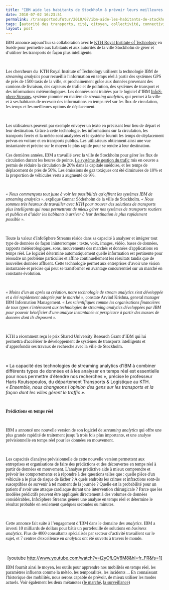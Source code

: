 ```yaml
---
title: "IBM aide les habitants de Stockholm à prévoir leurs meilleures options de déplacement"
date: 2010-07-02 16:23:51
permalink: /transportsdufutur/2010/07/ibm-aide-les-habitants-de-stockholm-a-prevoir-leurs-meilleures-options-de-deplacement.html
tags: [autorité des transports, cité, citoyen, collectivité, connectivité, données réelles, Infrastructure, internet, internet des objets, multimodes]
layout: post
---
```


<p class="MsoNormal"><font face="Verdana"><span>IBM annonce aujourd'hui sa collaboration avec le </span><span lang="EN-US"><a href="http://www.kth.se/?l=en_UK"><span lang="FR">KTH</span><span lang="FR"> Royal Institute of Technology</span></a></span><span lang="EN-US"> </span><span>en Suède pour permettre aux habitants et aux autorités de la ville Stockholm de gérer et d’utiliser les transports de façon plus intelligente.</span></font></p> <p class="MsoNormal"><span><font face="Verdana"> </font></span></p> <p class="MsoNormal"><font face="Verdana"><span>Les chercheurs du<span>  </span>KTH Royal Institute of Technology utilisent la technologie IBM de <em>streaming analytics</em> pour recueillir l'information en temps réel à partir des systèmes GPS de près de 1500 taxis de la ville, et prochainement grâce aux données provenant des camions de livraison, des capteurs de trafic et de pollution, des systèmes de transport et des informations météorologiques. Les données sont traitées par le logiciel d’IBM </span><span lang="EN-US"><a href="http://www-01.ibm.com/software/data/infosphere/streams/" target="_blank"><span lang="FR">InfoSphere Streams</span></a></span><span>, système pionnier en matière de <em>streaming analytics</em>, qui permet à la ville et à ses habitants de recevoir des informations en temps réel sur les flux de circulation, les temps et les meilleures options de déplacement.</span></font></p> <p class="MsoNormal"><span><font face="Verdana"> </font></span></p> <p class="MsoNormal"><span><font face="Verdana">Les utilisateurs peuvent par exemple envoyer un texto en précisant leur lieu de départ et leur destination. Grâce à cette technologie, les informations sur la circulation, les transports ferrés et la météo sont analysées et le système fournit les temps de déplacement prévus en voiture et en transports publics. Les utilisateurs obtiennent ainsi une vue instantanée et précise sur le moyen le plus rapide pour se rendre à leur destination. </font></span></p>  <!--more-->  <p class="MsoNormal"><span><font face="Verdana"></font></span></p> <p class="MsoNormal"><span><font face="Verdana">Ces dernières années, IBM a travaillé avec la ville de Stockholm pour gérer les flux de circulation durant les heures de pointe. </font><a href="http://www.ibm.com/podcasts/howitworks/040207/index.shtml" target="_blank"><font face="Verdana">Le système de gestion du trafic</font></a><font face="Verdana"> mis en oeuvre a permis de réduire la circulation de 20% dans la capitale suédoise, et les temps de déplacement de près de 50%. Les émissions de gaz toxiques ont été diminuées de 10% et la proportion de véhicules verts a augmenté de 9%.</font></span></p> <p class="MsoNormal"><span><font face="Verdana"> </font></span></p> <p class="MsoNormal"><font face="Verdana"><em><span>« Nous commençons tout juste à voir les possibilités qu’offrent les systèmes IBM de streaming analytics »</span></em><span>, explique Gunnar Söderholm de la ville de Stockholm. <em>« Nous sommes très heureux de travailler avec KTH pour trouver des solutions de transports plus intelligents qui nous permettront de mieux gérer nos systèmes de transports routiers et publics et d’aider les habitants à arriver à leur destination le plus rapidement possible ».</em></span></font></p> <p class="MsoNormal"><span><font face="Verdana"> </font></span></p> <p class="MsoNormal"><span><font face="Verdana">Toute la valeur d'InfoSphere Streams réside dans sa capacité à analyser et intégrer tout type de données de façon ininterrompue : texte, voix, images, vidéo, bases de données, rapports météorologiques, sons, mouvements des marchés et données d'applications en temps réel. Le logiciel détermine automatiquement quelle information est pertinente pour résoudre un problème particulier et affine continuellement les résultats tandis que de nouvelles données affluent. Cette technologie permet aux entreprises d’avoir une vision instantanée et précise qui peut se transformer en avantage concurrentiel sur un marché en constante évolution.</font></span></p> <p class="MsoNormal"><span><font face="Verdana"> </font></span></p> <p class="MsoNormal"><font face="Verdana"><em><span>« Moins d'un an après sa création, notre technologie de stream analytics s'est développée et a été rapidement adoptée par le marché »</span></em><span>, constate Arvind Krishna, general manager IBM Information Management. <em>« Les scientifiques comme les organisations financières de tous types s'intéressent aux technologies de streaming analytics développées par IBM pour pouvoir bénéficier d’une analyse instantanée et perspicace à partir des masses de données dont ils disposent ».</em></span></font></p> <p class="MsoNormal"><span><font face="Verdana"> </font></span></p> <p class="MsoNormal"><span><font face="Verdana">KTH a récemment reçu le prix Shared University Research Grant d’IBM qui lui permettra d'accélérer le développement de systèmes de transports intelligents et d’approfondir ses travaux de recherche avec la ville de Stockholm.</font></span></p> <p class="MsoNormal"><span><font face="Verdana"> </font></span></p> <p class="MsoNormal"><font face="Ve

rdana"><em><span>« La capacité des technologies de streaming analytics d'IBM à combiner différents types de données et à les analyser en temps réel est essentielle pour nous permettre d’étendre nos recherches »,</span></em><span> précise le professeur Haris Koutsopoulos, du département Transports & Logistique au KTH. <em>« Ensemble, nous changeons l'opinion des gens sur les transports et la façon dont les villes gèrent le traffic ».</em></span></font></p> <p class="MsoNormal"><span><font face="Verdana"> </font></span></p> <p class="MsoNormal"><font face="Verdana"><strong><span>Prédictions en temps réel</span></strong><span></span></font></p> <p class="MsoNormal"><span><font face="Verdana"> </font></span></p> <p class="MsoNormal"><span><font face="Verdana">IBM a annoncé une nouvelle version de son logiciel de <em>streaming analytics</em> qui offre une plus grande rapidité de traitement jusqu’à trois fois plus importante, et une analyse prévisionnelle en temps réel pour les données en mouvement.</font></span></p> <p class="MsoNormal"><span><font face="Verdana"> </font></span></p> <p class="MsoNormal"><span><font face="Verdana">Les capacités d'analyse prévisionnelle de cette nouvelle version permettent aux entreprises et organisations de faire des prédictions et des découvertes en temps réel à partir de données en mouvement. L'analyse prédictive aide à mieux comprendre et prévoir les comportements et à répondre à des questions telles que : quelle pièce d'un véhicule a le plus de risque de lâcher ? A quels endroits les crimes et infractions sont-ils susceptibles de survenir à tel moment de la journée ? Quelle est la probabilité pour un patient d’avoir une attaque cardiaque durant une intervention chirurgicale ? Parce que les modèles prédictifs peuvent être appliqués directement à des volumes de données considérables, InfoSphere Streams génère une analyse en temps réel et détermine le résultat probable en seulement quelques secondes ou minutes.</font></span></p> <p class="MsoNormal"><span><font face="Verdana"> </font></span></p> <p class="MsoNormal"><span><font face="Verdana">Cette annonce fait suite à l’engagement d’IBM dans le domaine des <em>analytics</em>. IBM a investi 10 milliards de dollars pour bâtir un portefeuille de solutions en <em>business analytics.</em> Plus de 4000 consultants spécialisés par secteur d’activité travaillent sur le sujet, et 7 centres d'excellence en <em>analytics</em> ont été ouverts à travers le monde.</font></span></p> <p class="MsoNormal"> </p> <p style="text-align: center">  [youtube http://www.youtube.com/watch?v=i2yCfLQV6M8&hl=fr_FR&fs=1]</p> <p class="MsoNormal"><font face="Verdana"><span>IBM fournit ainsi le moyen, les outils pour apprendre nos mobilités en temps réel, les paramètres influents comme la météo, les temporalités, les incidents ... En connaissant l'historique des mobilités, nous serons capable de prévoir, de mieux utiliser les modes actuels. Voir également les deux métanotes (<a href="https://gabrielplassat.github.io/transportsdufutur/2010/03/metanote-tdf-2-le-marche-des-mobilites-20.html" target="_blank">le marché</a>, <a href="https://gabrielplassat.github.io/transportsdufutur/2010/03/apres-la-surveillance-la-sousveillance.html" target="_blank">la surveillance</a>)</span></font></p>
